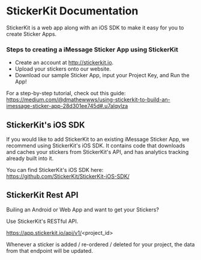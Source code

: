 # StickerKit Documentation

StickerKit is a web app along with an iOS SDK to make it easy for you to create Sticker Apps.

### Steps to creating a iMessage Sticker App using StickerKit
- Create an account at http://stickerkit.io.
- Upload your stickers onto our website.
- Download our sample Sticker App, input your Project Key, and Run the App!

For a step-by-step tutorial, check out this guide: https://medium.com/@dmathewwws/using-stickerkit-to-build-an-imessage-sticker-app-28d301ee745d#.u7alqylza

## StickerKit's iOS SDK

If you would like to add StickerKit to an existing iMessage Sticker App, we recommend using StickerKit's iOS SDK. It contains code that downloads and caches your stickers from StickerKit's API, and has analytics tracking already built into it.

You can find StickerKit's iOS SDK here: https://github.com/StickerKit/StickerKit-iOS-SDK/

## StickerKit Rest API

Builing an Android or Web App and want to get your Stickers? 

Use StickerKit's RESTful API.

https://app.stickerkit.io/api/v1/<project_id>

Whenever a sticker is added / re-ordered / deleted for your project, the data from that endpoint will be updated.
